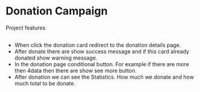 # Donation Campaign

Project features

##

- When click the donation card redirect to the donation details page.
- After donate there are show success message and if this card already donated show warning message.
- In the donation page conditional button. For example if there are more then 4data then there are show see more button.
- After donation we can see the Statistics. How much we donate and how much total to be donate.
